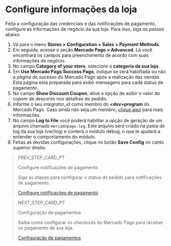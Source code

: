 # Configure informações da loja
 
Feita a configuração das credenciais e das notificações de pagamento, configure as informações de negócio da sua loja. Para isso, siga os passos abaixo.

1. Vá para o menu **Stores > Configuration > Sales > Payment Methods**.
2. Em seguida, acesse a seção **Mercado Pago > Advanced**. Lá você encontrará os campos para preenchimento de acordo com suas informações de negócio.
3. No campo **Category of your store**, selecione a **categoria da sua loja**.
4. Em **Use Mercado Pago Success Pago**, indique se será habilitada ou não a página de sucesso do Mercado Pago após a realização das vendas. Esta página está preparada para exibir mensagens para cada status de pagamento.
5. No campo **Show Discount Coupon**, ative a opção de exibir o valor do cupom de desconto nos detalhes do pedido.
6. Informe o seu *integrator_id* como membro do **&lt;dev&gt;program** do Mercado Pago. Caso ainda não seja um membro, [clique aqui](https://www.mercadopago[FAKER][URL][DOMAIN]/developers/pt/developer-program) para mais informações.
7. No campo **Log to File** você poderá habilitar a opção de geração de um arquivo chamado `mercadopago.log`. Este arquivo será criado na pasta de log da sua loja (var/log) e conterá o módulo debug, o que te ajudará a entender o comportamento do módulo.
8. Feitas as devidas configurações, clique no botão **Save Config** no canto superior direito.

> PREV_STEP_CARD_PT
>
> Configure notificações de pagamento
>
> Siga as etapas para configurar o status do pedido para notificações de pagamento.
>
> [Configure notificações de pagamento](/developers/pt/docs/magento-two/integration-setup/integration-notifications)

> NEXT_STEP_CARD_PT
>
> Configuração de pagamentos
>
> Saiba como configurar os checkouts do Mercado Pago para receber os pagamento de sua loja.
>
> [Configuração de pagamentos](/developers/pt/docs/magento-two/payment-setup)